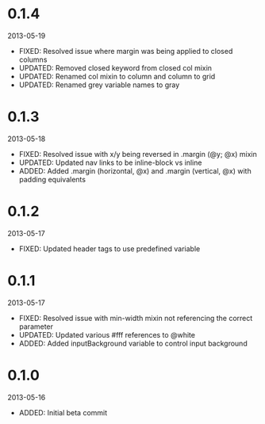 # 0.1.4

2013-05-19

- FIXED: Resolved issue where margin was being applied to closed columns
- UPDATED: Removed closed keyword from closed col mixin
- UPDATED: Renamed col mixin to column and column to grid
- UPDATED: Renamed grey variable names to gray

# 0.1.3

2013-05-18

- FIXED: Resolved issue with x/y being reversed in .margin (@y; @x) mixin
- UPDATED: Updated nav links to be inline-block vs inline
- ADDED: Added .margin (horizontal, @x) and .margin (vertical, @x) with padding equivalents

# 0.1.2

2013-05-17

- FIXED: Updated header tags to use predefined variable

# 0.1.1

2013-05-17

- FIXED: Resolved issue with min-width mixin not referencing the correct parameter
- UPDATED: Updated various #fff references to @white
- ADDED: Added inputBackground variable to control input background 

# 0.1.0

2013-05-16

- ADDED: Initial beta commit